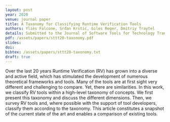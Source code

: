 ```yaml
---
layout: post
year: 2020
venue: journal paper
title: A Taxonomy for Classifying Runtime Verification Tools
authors: Yliès Falcone, Srđan Krstić, Giles Reger, Dmitriy Traytel
details: Submitted to the Journal of Software Tools for Technology Transfer (STTT).
pdf: /assets/papers/sttt20-taxonomy.pdf
slides: 
doi: 
bibtex: /assets/papers/sttt20-taxonomy.txt
draft: true
---
```


Over the last 20 years Runtime Verification (RV) has grown into a diverse and active field, which has stimulated the development of numerous theoretical frameworks and tools. Many of the tools are at first sight very different and challenging to compare. Yet, there are similarities. In this work, we classify RV tools within a high-level taxonomy of concepts. We first present this taxonomy and discuss the different dimensions. Then, we survey RV tools and, where possible with the support of tool developers, classify them according to the taxonomy. This article constitutes a snapshot of the current state of the art and enables a comparison of existing tools.
